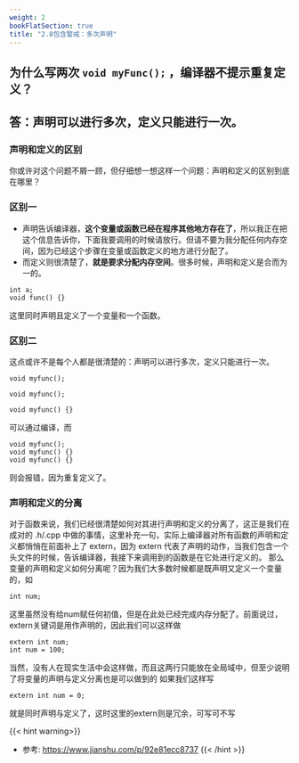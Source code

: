 ```yaml
---
weight: 2
bookFlatSection: true
title: "2.8包含警戒：多次声明"
---
```


## 为什么写两次 `void myFunc();` ，编译器不提示重复定义？
## 答：声明可以进行多次，定义只能进行一次。

### 声明和定义的区别

你或许对这个问题不屑一顾，但仔细想一想这样一个问题：声明和定义的区别到底在哪里？

### **区别一**

- 声明告诉编译器，**这个变量或函数已经在程序其他地方存在了**，所以我正在把这个信息告诉你，下面我要调用的时候请放行。但请不要为我分配任何内存空间，因为已经这个步骤在变量或函数定义的地方进行分配了。
- 而定义则很清楚了，**就是要求分配内存空间**。很多时候，声明和定义是合而为一的。

```
int a;
void func() {}
```

这里同时声明且定义了一个变量和一个函数。


### **区别二**
这点或许不是每个人都是很清楚的：声明可以进行多次，定义只能进行一次。
```
void myfunc();

void myfunc();

void myfunc() {}
```
可以通过编译，而

```
void myfunc();
void myfunc() {}
void myfunc() {}
```
则会报错，因为重复定义了。

### **声明和定义的分离**

对于函数来说，我们已经很清楚如何对其进行声明和定义的分离了，这正是我们在成对的 .h/.cpp 中做的事情，这里补充一句，实际上编译器对所有函数的声明和定义都悄悄在前面补上了 extern，因为 extern 代表了声明的动作，当我们包含一个头文件的时候，告诉编译器，我接下来调用到的函数是在它处进行定义的。
那么变量的声明和定义如何分离呢？因为我们大多数时候都是既声明又定义一个变量的，如
```
int num;
```

这里虽然没有给num赋任何初值，但是在此处已经完成内存分配了。前面说过，extern关键词是用作声明的，因此我们可以这样做
```
extern int num;
int num = 100;
```
当然，没有人在现实生活中会这样做，而且这两行只能放在全局域中，但至少说明了将变量的声明与定义分离也是可以做到的
如果我们这样写
```
extern int num = 0;
```
就是同时声明与定义了，这时这里的extern则是冗余，可写可不写


{{< hint warning>}}
- 参考: https://www.jianshu.com/p/92e81ecc8737
{{< /hint >}}
